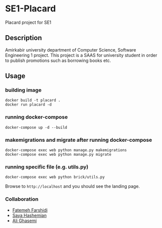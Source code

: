 # SE1-Placard
Placard project for SE1

## Description
Amirkabir university department of Computer Science, Software Engineering 1 project. 
This project is a SAAS for university student in order to publish promotions such as borrowing books etc.

## Usage
### building image
```
docker build -t placard .
docker run placard -d 
```

### running docker-compose
```
docker-compose up -d --build
```

### makemigrations and migrate after running docker-compose
```
docker-compose exec web python manage.py makemigrations
docker-compose exec web python manage.py migrate
```

### running specific file (e.g. utils.py)
```
docker-compose exec web python brick/utils.py
```


Browse to `http://localhost` and you should see the landing page. 



### Collaboration
- [Fatemeh Farshidi](https://github.com/fatemehfarshidi)
- [Saya Hashemian](https://github.com/sayahashemian)
- [Ali Ghasemi](https://github.com/alighasemi01)
